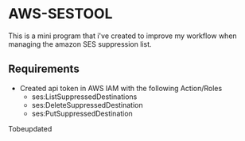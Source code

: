 # AWS-SESTOOL

This is a mini program that i've created to improve my workflow when managing the amazon SES suppression list.

## Requirements
- Created api token in AWS IAM with the following Action/Roles
    - ses:ListSuppressedDestinations
    - ses:DeleteSuppressedDestination
    - ses:PutSuppressedDestination
 
Tobeupdated
